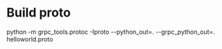 # Build proto

python -m grpc_tools.protoc -Iproto --python_out=. --grpc_python_out=. helloworld.proto